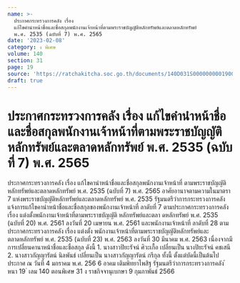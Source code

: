 ```yaml
---
name: >-
  ประกาศกระทรวงการคลัง เรื่อง
  แก้ไขคำนำหน้าชื่อและชื่อสกุลพนักงานเจ้าหน้าที่ตามพระราชบัญญัติหลักทรัพย์และตลาดหลักทรัพย์
  พ.ศ. 2535 (ฉบับที่ 7) พ.ศ. 2565
date: '2023-02-08'
category: ง พิเศษ
volume: 140
section: 31
page: 19
source: 'https://ratchakitcha.soc.go.th/documents/140D031S0000000001900.pdf'
draft: true
---
```


# ประกาศกระทรวงการคลัง เรื่อง แก้ไขคำนำหน้าชื่อและชื่อสกุลพนักงานเจ้าหน้าที่ตามพระราชบัญญัติหลักทรัพย์และตลาดหลักทรัพย์ พ.ศ. 2535 (ฉบับที่ 7) พ.ศ. 2565

ประกาศกระทรวงการคลัง เรื่อง แก้ไขคานำหน้าชื่อและชื่อสกุลพนักงานเจ้าหน้าที่ ตามพระราชบัญญัติหลักทรัพย์และตลาดหลักทรัพย์ พ.ศ. 2535 (ฉบับที่ 7) พ.ศ. 2565 อาศัยอานาจตามความในมาตรา 7 แห่งพระราชบัญญัติหลักทรัพย์และตลาดหลักทรัพย์ พ.ศ. 2535 รัฐมนตรีว่าการกระทรวงการคลังแจ้งการแก้ไขคานำหน้าชื่อและชื่อสกุลของพนักงานเจ้าหน้าที่ ลาดับที่ 7 ตามประกาศกระทรวงการคลัง เรื่อง แต่งตั้งพนักงานเจ้าหน้าที่ตามพระราชบัญญัติ หลักทรัพย์และตลา ดหลักทรัพย์ พ.ศ. 2535 (ฉบับที่ 20) พ.ศ. 2561 ลงวันที่ 20 เมษายน พ.ศ. 2561 และพนักงานเจ้าหน้าที่ ลาดับที่ 28 ตามประกาศกระทรวงการคลัง เรื่อง แต่งตั้ง พนักงานเจ้าหน้าที่ตามพระราชบัญญัติหลักทรัพย์และตลาดหลักทรัพย์ พ.ศ. 2535 (ฉบับที่ 23) พ.ศ. 2563 ลงวันที่ 30 มีนาคม พ.ศ. 2563 เนื่องจากมีการเปลี่ยนคานาหน้าชื่อและชื่อสกุล ดังนี้ 1. นางสาวปิยะรัจน์ ศิวะเกื้อ เปลี่ยนเป็น นางปิยะรัจน์ คชเสนี 2. นางสาวกัญญารัตน์ นิลพันธ์ เปลี่ยนเป็น นางสาวกัญญารัตน์ กรีกุล ทั้งนี้ ตั้งแต่บัดนี้เป็นต้นไป ประกาศ ณ วันที่ 4 มกราคม พ.ศ. 256 6 อาคม เติมพิทยาไพสิฐ รัฐมนตรีว่าการกระทรวงการคลัง ้ หนา 19 ่ เลม 140 ตอนพิเศษ 31 ง ราชกิจจานุเบกษา 9 กุมภาพันธ์ 2566
